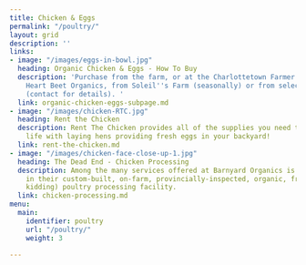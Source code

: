 ```yaml
---
title: Chicken & Eggs
permalink: "/poultry/"
layout: grid
description: ''
links:
- image: "/images/eggs-in-bowl.jpg"
  heading: Organic Chicken & Eggs - How To Buy
  description: 'Purchase from the farm, or at the Charlottetown Farmer''s Market via
    Heart Beet Organics, from Soleil''s Farm (seasonally) or from select retailers
    (contact for details). '
  link: organic-chicken-eggs-subpage.md
- image: "/images/chicken-RTC.jpg"
  heading: Rent the Chicken
  description: Rent The Chicken provides all of the supplies you need to enjoy a summer
    life with laying hens providing fresh eggs in your backyard!
  link: rent-the-chicken.md
- image: "/images/chicken-face-close-up-1.jpg"
  heading: The Dead End - Chicken Processing
  description: Among the many services offered at Barnyard Organics is poultry processing
    in their custom-built, on-farm, provincially-inspected, organic, free-range (––just
    kidding) poultry processing facility.
  link: chicken-processing.md
menu:
  main:
    identifier: poultry
    url: "/poultry/"
    weight: 3

---
```

